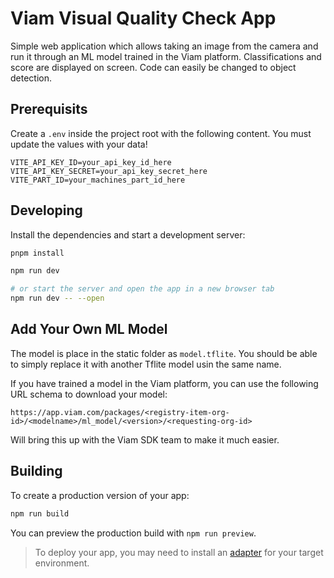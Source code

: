 # Viam Visual Quality Check App

Simple web application which allows taking an image from the camera and run it through an ML model trained in the Viam platform.
Classifications and score are displayed on screen. Code can easily be changed to object detection.

## Prerequisits

Create a `.env` inside the project root with the following content. You must update the values with your data!

```
VITE_API_KEY_ID=your_api_key_id_here
VITE_API_KEY_SECRET=your_api_key_secret_here
VITE_PART_ID=your_machines_part_id_here
```

## Developing

Install the dependencies and start a development server:

```bash
pnpm install

npm run dev

# or start the server and open the app in a new browser tab
npm run dev -- --open
```

## Add Your Own ML Model

The model is place in the static folder as `model.tflite`. You should be able to simply replace it with another Tflite model usin the same name.

If you have trained a model in the Viam platform, you can use the following URL schema to download your model:

```
https://app.viam.com/packages/<registry-item-org-id>/<modelname>/ml_model/<version>/<requesting-org-id>

```

Will bring this up with the Viam SDK team to make it much easier.

## Building

To create a production version of your app:

```bash
npm run build
```

You can preview the production build with `npm run preview`.

> To deploy your app, you may need to install an [adapter](https://svelte.dev/docs/kit/adapters) for your target environment.
